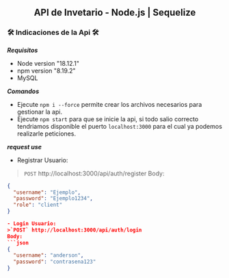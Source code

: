 <h2 align="center">
  API de Invetario - Node.js | Sequelize
</h2>

<h3> 🛠️ Indicaciones de la Api 🛠️ </h3>

***Requisitos***

- Node version "18.12.1"
- npm version "8.19.2"
- MySQL

***Comandos***
>
- Ejecute `npm i --force` permite crear los archivos necesarios para gestionar la api.
- Ejecute `npm start` para que se inicie la api, si todo salio correcto tendriamos disponible el puerto `localhost:3000` para el cual ya podemos realizarle peticiones.

***request use***

- Registrar Usuario:
>`POST` http://localhost:3000/api/auth/register
Body:
```json
{
  "username": "Ejemplo",
  "password": "Ejemplo1234",
  "role": "client"
}

- Login Usuario:
>`POST` http://localhost:3000/api/auth/login
Body:
```json
{
  "username": "anderson",
  "password": "contrasena123"
}


